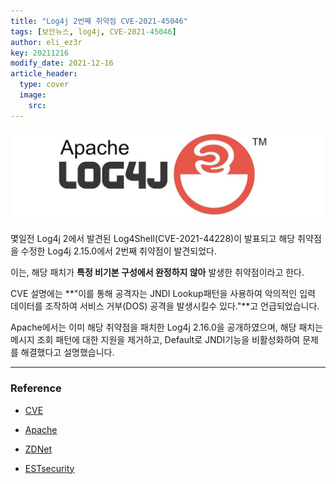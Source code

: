 ```yaml
---
title: "Log4j 2번째 취약점 CVE-2021-45046"
tags: [보안뉴스, log4j, CVE-2021-45046]
author: eli_ez3r
key: 20211216
modify_date: 2021-12-16
article_header:
  type: cover
  image:
    src:
---
```



![Log4j Logo](/assets/img/Apache-Log4j-Logo.jpg)



몇일전 Log4j 2에서 발견된 Log4Shell(CVE-2021-44228)이 발표되고 해당 취약점을 수정한 Log4j 2.15.0에서 2번째 취약점이 발견되었다.

이는, 해당 패치가 **특정 비기본 구성에서 완정하지 않아** 발생한 취약점이라고 한다.



CVE 설명에는 **"이를 통해 공격자는 JNDI Lookup패턴을 사용하여 악의적인 입력 데이터를 조작하여 서비스 거부(DOS) 공격을 발생시킬수 있다."**고 언급되었습니다.



Apache에서는 이미 해당 취약점을 패치한 Log4j 2.16.0을 공개하였으며, 해당 패치는 메시지 조회 패턴에 대한 지원을 제거하고, Default로 JNDI기능을 비활성화하여 문제를 해결했다고 설명했습니다.



-----

### Reference

- [CVE](https://cve.mitre.org/cgi-bin/cvename.cgi?name=CVE-2021-45046)
- [Apache](https://logging.apache.org/log4j/2.x/download.html)
- [ZDNet](https://www.zdnet.com/article/second-log4j-vulnerability-found-apache-log4j-2-16-0-released/)

- [ESTsecurity](https://blog.alyac.co.kr/4355?category=750247)
